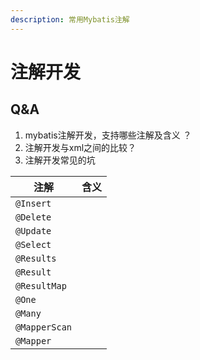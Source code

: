```yaml
---
description: 常用Mybatis注解
---
```


# 注解开发

## Q\&A

1. mybatis注解开发，支持哪些注解及含义 ？
2. 注解开发与xml之间的比较？
3. 注解开发常见的坑

| 注解            | 含义 |
| ------------- | -- |
| `@Insert`     |    |
| `@Delete`     |    |
| `@Update`     |    |
| `@Select`     |    |
| `@Results`    |    |
| `@Result`     |    |
| `@ResultMap`  |    |
| `@One`        |    |
| `@Many`       |    |
| `@MapperScan` |    |
| `@Mapper`     |    |

